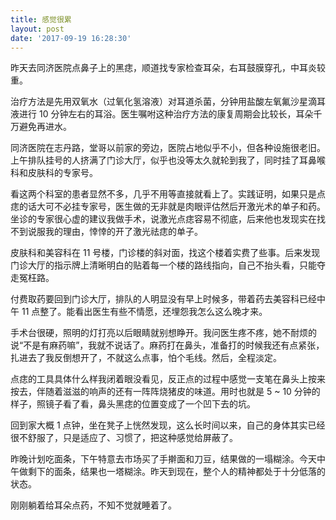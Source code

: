 ```yaml
---
title: 感觉很累
layout: post
date: '2017-09-19 16:28:30'
---
```


昨天去同济医院点鼻子上的黑痣，顺道找专家检查耳朵，右耳鼓膜穿孔，中耳炎较重。

治疗方法是先用双氧水（过氧化氢溶液）对耳道杀菌，分钟用盐酸左氧氟沙星滴耳液进行 10 分钟左右的耳浴。医生嘱咐这种治疗方法的康复周期会比较长，耳朵千万避免再进水。

同济医院在志丹路，堂哥以前家的旁边，医院占地似乎不小，但各种设施很老旧。上午排队挂号的人挤满了门诊大厅，似乎也没等太久就轮到我了，同时挂了耳鼻喉科和皮肤科的专家号。

看这两个科室的患者显然不多，几乎不用等直接就看上了。实践证明，如果只是点痣的话大可不必挂专家号，医生做的无非就是肉眼评估然后开激光术的单子和药。坐诊的专家很心虚的建议我做手术，说激光点痣容易不彻底，后来他也发现实在找不到说服我的理由，悻悻的开了激光祛痣的单子。

皮肤科和美容科在 11 号楼，门诊楼的斜对面，找这个楼着实费了些事。后来发现门诊大厅的指示牌上清晰明白的贴着每一个楼的路线指向，自己不抬头看，只能夺走冤枉路。

付费取药要回到门诊大厅，排队的人明显没有早上时候多，带着药去美容科已经中午 11 点整了。能看出医生有些不情愿，还埋怨我怎么这么晚才来。

手术台很硬，照明的灯打亮以后眼睛就别想睁开。我问医生疼不疼，她不耐烦的说“不是有麻药嘛”，我就不说话了。麻药打在鼻头，准备打的时候我还有点紧张，扎进去了我反倒想开了，不就这么点事，怕个毛线。然后，全程淡定。

点痣的工具具体什么样我闭着眼没看见，反正点的过程中感觉一支笔在鼻头上按来按去，伴随着滋滋的响声的还有一阵阵烧猪皮的味道。用时也就是 5 ~ 10 分钟的样子，照镜子看了看，鼻头黑痣的位置变成了一个凹下去的坑。

回到家大概 1 点钟，坐在凳子上恍然发现，这么长时间以来，自己的身体其实已经很不舒服了，只是适应了、习惯了，把这种感觉给屏蔽了。

昨晚计划吃面条，下午特意去市场买了手擀面和刀豆，结果做的一塌糊涂。今天中午做剩下的面条，结果也一塔糊涂。昨天到现在，整个人的精神都处于十分低落的状态。

刚刚躺着给耳朵点药，不知不觉就睡着了。